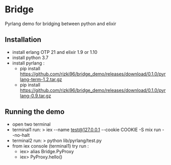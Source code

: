 # Bridge

Pyrlang demo for bridging between python and elixir

## Installation

* install erlang OTP 21 and elixir 1.9 or 1.10
* install python 3.7
* install pyrlang :
  - pip install https://github.com/rizki96/bridge_demo/releases/download/0.1.0/pyrlang-term-1.2.tar.gz
  - pip install https://github.com/rizki96/bridge_demo/releases/download/0.1.0/pyrlang-0.9.tar.gz

## Running the demo

* open two terminal
* terminal1 run: > iex --name test@127.0.0.1 --cookie COOKIE -S mix run --no-halt
* terminal2 run: > python lib/pyrlang/test.py
* from iex console (terminal1) try run :
  - iex> alias Bridge.PyProxy
  - iex> PyProxy.hello()
